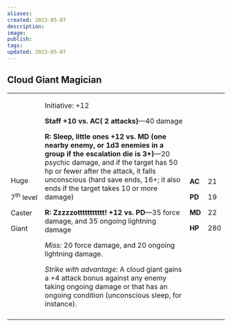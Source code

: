 ```yaml
---
aliases: 
created: 2023-05-07
description: 
image: 
publish: 
tags: 
updated: 2023-05-07
---
```


## Cloud Giant Magician

<table>
<colgroup>
<col style="width: 16%" />
<col style="width: 71%" />
<col style="width: 5%" />
<col style="width: 6%" />
</colgroup>
<tbody>
<tr class="odd">
<td><p>Huge</p>
<p>7<sup>th</sup> level</p>
<p>Caster</p>
<p>Giant</p></td>
<td><p>Initiative: +12</p>
<p><strong>Staff +10 vs. AC( 2 attacks)</strong>—40 damage</p>
<p><strong>R: Sleep, little ones +12 vs. MD (one nearby enemy, or 1d3
enemies in a group if the escalation die is 3+)</strong>—20 psychic
damage, and if the target has 50 hp or fewer after the attack, it falls
unconscious (hard save ends, 16+; it also ends if the target takes 10 or
more damage)</p>
<p><strong>R: Zzzzzottttttttttt! +12 vs. PD</strong>—35 force damage,
and 35 ongoing lightning damage</p>
<p><em>Miss:</em> 20 force damage, and 20 ongoing lightning damage.</p>
<p><em>Strike with advantage:</em> A cloud giant gains a +4 attack bonus
against any enemy taking ongoing damage or that has an ongoing condition
(unconscious sleep, for instance).</p></td>
<td><p><strong>AC</strong></p>
<p><strong>PD</strong></p>
<p><strong>MD</strong></p>
<p><strong>HP</strong></p></td>
<td><p>21</p>
<p>19</p>
<p>22</p>
<p>280</p></td>
</tr>
<tr class="even">
<td></td>
<td></td>
<td></td>
<td></td>
</tr>
</tbody>
</table>

